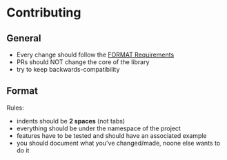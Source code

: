 # Contributing

## General

- Every change should follow the [FORMAT Requirements](#format)
- PRs should NOT change the core of the library
- try to keep backwards-compatibility

## Format

Rules:
- indents should be **2 spaces** (not tabs)
- everything should be under the namespace of the project
- features have to be tested and should have an associated example
- you should document what you've changed/made, noone else wants to do it